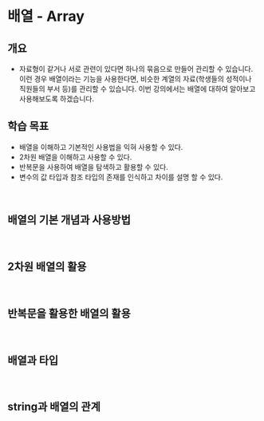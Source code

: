 # 배열 - Array

## 개요
- 자료형이 같거나 서로 관련이 있다면 하나의 묶음으로 만들어 관리할 수 있습니다.
이런 경우 배열이라는 기능을 사용한다면, 비슷한 계열의 자료(학생들의 성적이나 직원들의 부서 등)를 관리할 수 있습니다.
이번 강의에서는 배열에 대하여 알아보고 사용해보도록 하겠습니다.

## 학습 목표
- 배열을 이해하고 기본적인 사용법을 익혀 사용할 수 있다.
- 2차원 배열을 이해하고 사용할 수 있다.
- 반복문을 사용하여 배열을 탐색하고 활용할 수 있다.
- 변수의 값 타입과 참조 타입의 존재를 인식하고 차이를 설명 할 수 있다.

<br>

## 배열의 기본 개념과 사용방법

<br>

## 2차원 배열의 활용

<br>

## 반복문을 활용한 배열의 활용

<br>

## 배열과 타입

<br>

## string과 배열의 관계

<br>